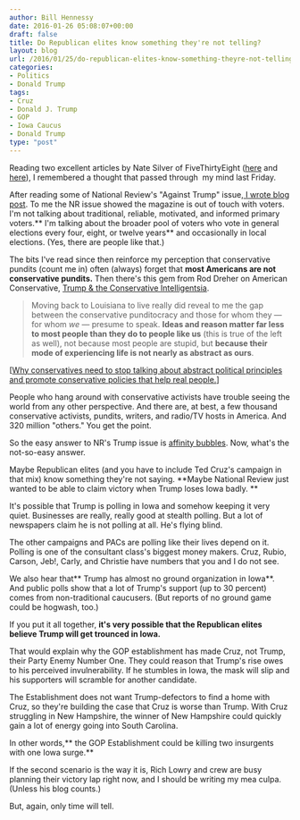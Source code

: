 ```yaml
---
author: Bill Hennessy
date: 2016-01-26 05:08:07+00:00
draft: false
title: Do Republican elites know something they're not telling?
layout: blog
url: /2016/01/25/do-republican-elites-know-something-theyre-not-telling/
categories:
- Politics
- Donald Trump
tags:
- Cruz
- Donald J. Trump
- GOP
- Iowa Caucus
- Donald Trump
type: "post"
---
```


Reading two excellent articles by Nate Silver of FiveThirtyEight ([here](https://fivethirtyeight.com/features/one-big-reason-to-be-less-skeptical-of-trump/) and [here](https://fivethirtyeight.com/features/one-big-reason-to-be-less-skeptical-of-trump/)), I remembered a thought that passed through  my mind last Friday.

After reading some of National Review's "Against Trump" issue,[ I wrote blog post](https://hennessysview.com/2016/01/22/trumps-conservative-critics-dont-get-it/). To me the NR issue showed the magazine is out of touch with voters. I'm not talking about traditional, reliable, motivated, and informed primary voters.** I'm talking about the broader pool of voters who vote in general elections every four, eight, or twelve years** and occasionally in local elections. (Yes, there are people like that.)

The bits I've read since then reinforce my perception that conservative pundits (count me in) often (always) forget that **most Americans are not conservative pundits.** Then there's this gem from Rod Dreher on American Conservative, [Trump & the Conservative Intelligentsia](https://www.theamericanconservative.com/dreher/trump-conservative-intelligentsia/).



> Moving back to Louisiana to live really did reveal to me the gap between the conservative punditocracy and those for whom they — for whom _we_ — presume to speak. **Ideas and reason matter far less to most people than they do to people like us** (this is true of the left as well), not because most people are stupid, but **because their mode of experiencing life is not nearly as abstract as ours**.



[[Why conservatives need to stop talking about abstract political principles and promote conservative policies that help real people.](https://hennessysview.com/2015/09/09/why-welfare-reform-must-continue/)]

People who hang around with conservative activists have trouble seeing the world from any other perspective. And there are, at best, a few thousand conservative activists, pundits, writers, and radio/TV hosts in America. And 320 million "others." You get the point.

So the easy answer to NR's Trump issue is [affinity bubbles](https://hennessysview.com/2013/03/07/why-being-wrong-can-be-the-best-policy/). Now, what's the not-so-easy answer.

Maybe Republican elites (and you have to include Ted Cruz's campaign in that mix) know something they're not saying. **Maybe National Review just wanted to be able to claim victory when Trump loses Iowa badly. **

It's possible that Trump is polling in Iowa and somehow keeping it very quiet. Businesses are really, really good at stealth polling. But a lot of newspapers claim he is not polling at all. He's flying blind.

The other campaigns and PACs are polling like their lives depend on it. Polling is one of the consultant class's biggest money makers. Cruz, Rubio, Carson, Jeb!, Carly, and Christie have numbers that you and I do not see.

We also hear that** Trump has almost no ground organization in Iowa**. And public polls show that a lot of Trump's support (up to 30 percent) comes from non-traditional caucusers. (But reports of no ground game could be hogwash, too.)

If you put it all together, **it's very possible that the Republican elites believe Trump will get trounced in Iowa.**

That would explain why the GOP establishment has made Cruz, not Trump, their Party Enemy Number One. They could reason that Trump's rise owes to his perceived invulnerability. If he stumbles in Iowa, the mask will slip and his supporters will scramble for another candidate.

The Establishment does not want Trump-defectors to find a home with Cruz, so they're building the case that Cruz is worse than Trump. With Cruz struggling in New Hampshire, the winner of New Hampshire could quickly gain a lot of energy going into South Carolina.

In other words,** the GOP Establishment could be killing two insurgents with one Iowa surge.**

If the second scenario is the way it is, Rich Lowry and crew are busy planning their victory lap right now, and I should be writing my mea culpa. (Unless his blog counts.)

But, again, only time will tell.
